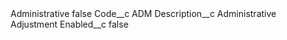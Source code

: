 <?xml version="1.0" encoding="UTF-8"?>
<CustomMetadata xmlns="http://soap.sforce.com/2006/04/metadata" xmlns:xsi="http://www.w3.org/2001/XMLSchema-instance" xmlns:xsd="http://www.w3.org/2001/XMLSchema">
    <label>Administrative</label>
    <protected>false</protected>
    <values>
        <field>Code__c</field>
        <value xsi:type="xsd:string">ADM</value>
    </values>
    <values>
        <field>Description__c</field>
        <value xsi:type="xsd:string">Administrative Adjustment</value>
    </values>
    <values>
        <field>Enabled__c</field>
        <value xsi:type="xsd:boolean">false</value>
    </values>
</CustomMetadata>
